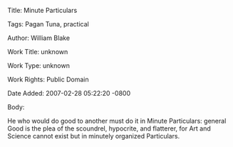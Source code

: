 Title:  Minute Particulars

Tags:   Pagan Tuna, practical

Author: William Blake

Work Title: unknown

Work Type: unknown

Work Rights: Public Domain

Date Added: 2007-02-28 05:22:20 -0800

Body: 

He who would do good to another must do it in Minute Particulars: general Good is the plea of the scoundrel, hypocrite, and flatterer, for Art and Science cannot exist but in minutely organized Particulars.

